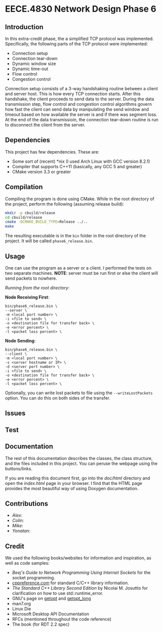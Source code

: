 # EECE.4830 Network Design Phase 6
## Introduction
In this extra-credit phase, the a simplified TCP protocol was implemented.
Specifically, the following parts of the TCP protocol were implemented:

* Connection setup
* Connection tear-down
* Dynamic window size
* Dynamic time-out 
* Flow control
* Congestion control

Connection setup consists of a 3-way handshaking routine between a client and
server host. This is how every TCP connection starts. After this handshake, the
client proceeds to send data to the server. During the data transmission step,
flow control and congestion control algorithms govern how fast the client can
send data by manipulating the send window and timeout based on how available
the server is and if there was segment loss. At the end of the data
transmissioin, the connection tear-down routine is run to disconnect the client
from the server.

## Dependencies
This project has few dependencies. These are:

* Some sort of (recent) \*nix (I used Arch Linux with GCC version 8.2.1)
* Compiler that supports C++11 (basically, any GCC 5 and greater)
* CMake version 3.3 or greater

## Compilation
Compiling the program is done using CMake. While in the root directory of the
project, perform the following (assuming release build):

```bash
mkdir -p cbuild/release
cd cbuild/release
cmake -DCMAKE_BUILD_TYPE=Release ../..
make
```
The resulting executable is in the `bin` folder in the root directory of the
project. It will be called `phase6_release.bin`.

## Usage
One can use the program as a server or a client. I performed the tests on two
separate machines. **NOTE**: server must be run first or else the client will
send packets to nowhere. 

_Running from the root directory_:

**Node Receiving First**: 
```
bin/phase6_release.bin \ 
--server \
-m <local port number> \
-i <file to send> \
-o <destination file for transfer back> \
-e <error percent> \
-l <packet loss percent> \
```

**Node Sending**: 
```
bin/phase6_release.bin \
--client \
-m <local port number> \
-s <server hostname or IP> \
-d <server port number> \
-i <file to send> \
-o <destination file for transfer back> \
-e <error percent> \
-l <packet loss percent> \
```

Optionally, you can write lost packets to file using the `--writeLostPackets`
option. You can do this on both sides of the transfer.

## Issues

## Test

## Documentation
The rest of this documentation describes the classes, the class structure, and
the files included in this project. You can peruse the webpage using the
buttons/links.

If you are reading this document first, go into the *doc/html* directory and
open the *index.html* page in your browser. I find that the HTML page provides
the most beautiful way of using Doxygen documentation.

## Contributions
* _Alex_:
* _Colin_:
* _Mike_:
* _Yonatan_:

## Credit
We used the following books/websites for information and inspiration, as
well as code samples:

* _Beej's Guide to Network Programming Using Internet Sockets_ for the
socket programming.
* [cppreference.com](https://www.cppreference.com) for standard C/C++ library
  information.
* _The Standard C++ Library Second Edition_ by Nicolai M. Josuttis for
  clarification on how to use std::runtime\_error.
* GNU's page on
  [getopt](https://www.gnu.org/software/libc/manual/html_node/Example-of-Getopt.html)
and
[getopt\_long](https://www.gnu.org/software/libc/manual/html\_node/Getopt-Long-Option-Example.html)
* man7.org
* Linux Die
* Microsoft Desktop API Documentation
* RFCs (mentioned throughout the code reference)
* The book (for RDT 2.2 spec)
